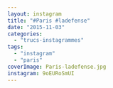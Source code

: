 ```yaml
---
layout: instagram
title: "#Paris #ladefense"
date: "2015-11-03"
categories: 
  - "trucs-instagrammes"
tags: 
  - "instagram"
  - "paris"
coverImage: Paris-ladefense.jpg
instagram: 9oEURoSmUI
---
```

